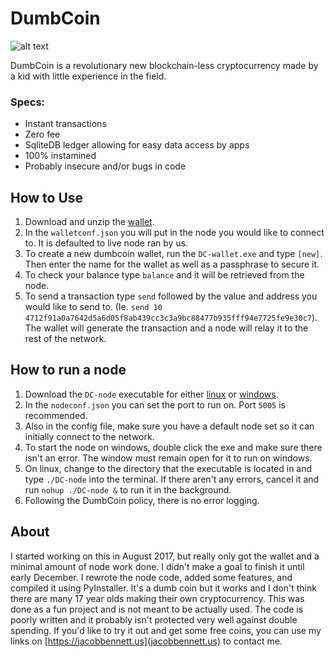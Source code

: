 # DumbCoin

![alt text](https://github.com/jac0bbennett/DumbCoin/blob/master/src/wallet/logo.png "Logo")

DumbCoin is a revolutionary new blockchain-less cryptocurrency made by a kid with little experience in the field.

### Specs:
* Instant transactions
* Zero fee
* SqliteDB ledger allowing for easy data access by apps
* 100% instamined
* Probably insecure and/or bugs in code


## How to Use
1. Download and unzip the [wallet](https://www.dropbox.com/s/788nwndlughhqso/DC-wallet_windows_1.0.0.zip?dl=1).
2. In the `walletconf.json` you will put in the node you would like to connect to. It is defaulted to live node ran by us.
3. To create a new dumbcoin wallet, run the `DC-wallet.exe` and type `[new]`. Then enter the name for the wallet as well as a passphrase to secure it.
4. To check your balance type `balance` and it will be retrieved from the node.
5. To send a transaction type `send` followed by the value and address you would like to send to. (Ie. `send 10 4712f91a0a7642d5a6d05f8ab439cc3c3a9bc88477b935fff94e7725fe9e30c7`). The wallet will generate the transaction and a node will relay it to the rest of the network.

## How to run a node
1. Download the `DC-node` executable for either [linux](https://www.dropbox.com/s/ygi352nbh7edvbo/DC-node_linux_1.0.0.zip?dl=1) or [windows](https://www.dropbox.com/s/vkmsypbudj9rkin/DC-node_windows_1.0.0.zip?dl=1).
2. In the `nodeconf.json` you can set the port to run on. Port `5005` is recommended.
3. Also in the config file, make sure you have a default node set so it can initially connect to the network.
4. To start the node on windows, double click the exe and make sure there isn't an error. The window must remain open for it to run on windows.
5. On linux, change to the directory that the executable is located in and type `./DC-node` into the terminal. If there aren't any errors, cancel it and run `nohup ./DC-node &` to run it in the background.
6. Following the DumbCoin policy, there is no error logging.

## About
I started working on this in August 2017, but really only got the wallet and a minimal amount of node work done. I didn't make a goal to finish it until early December. I rewrote the node code, added some features, and compiled it using PyInstaller. It's a dumb coin but it works and I don't think there are many 17 year olds making their own cryptocurrency. This was done as a fun project and is not meant to be actually used. The code is poorly written and it probably isn't protected very well against double spending. If you'd like to try it out and get some free coins, you can use my links on [https://jacobbennett.us](jacobbennett.us) to contact me.
